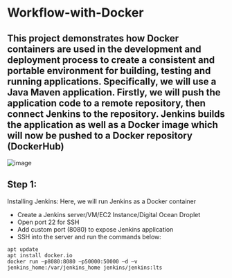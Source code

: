 # Workflow-with-Docker

## This project demonstrates how Docker containers are used in the development and deployment process to create a consistent and portable environment for building, testing and running applications. Specifically, we will use a Java Maven application. Firstly, we will push the application code to a remote repository, then connect Jenkins to the repository. Jenkins builds the application as well as a Docker image which will now be pushed to a Docker repository (DockerHub)

![image](https://github.com/kenchuks44/Workflow-with-Docker/assets/88329191/09077fa1-742a-43b9-8e51-588028c6f88d)

## Step 1: 
Installing Jenkins: Here, we will run Jenkins as a Docker container 
-	Create a Jenkins server/VM/EC2 Instance/Digital Ocean Droplet
-	Open port 22 for SSH
-	Add custom port (8080) to expose Jenkins application
-	SSH into the server and run the commands below:
```
apt update
apt install docker.io
docker run –p8080:8080 –p50000:50000 –d –v jenkins_home:/var/jenkins_home jenkins/jenkins:lts
```
